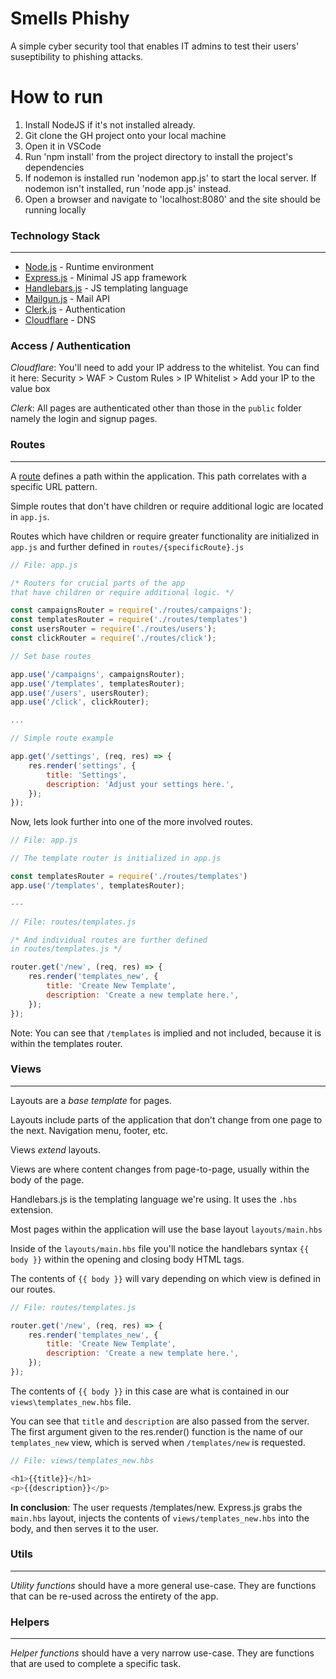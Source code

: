 # Smells Phishy

A simple cyber security tool that enables IT admins to test their users' suseptibility to phishing attacks.

# How to run
1. Install NodeJS if it's not installed already.
2. Git clone the GH project onto your local machine 
3. Open it in VSCode 
4. Run 'npm install' from the project directory to install the project's dependencies
5. If nodemon is installed run 'nodemon app.js' to start the local server. If nodemon isn't installed, run 'node app.js' instead.
6. Open a browser and navigate to 'localhost:8080' and the site should be running locally


### Technology Stack

---

- [Node.js](https://nodejs.org/en/about) - Runtime environment
- [Express.js](https://expressjs.com/) - Minimal JS app framework
- [Handlebars.js](https://handlebarsjs.com/guide/#what-is-handlebars) - JS templating language
- [Mailgun.js](https://documentation.mailgun.com/docs/mailgun/sdk/nodejs_sdk/) - Mail API
- [Clerk.js](https://clerk.com/docs/backend-requests/handling/nodejs) - Authentication
- [Cloudflare](https://www.cloudflare.com/) - DNS

### Access / Authentication

_Cloudflare_: You'll need to add your IP address to the whitelist. You can find it here:
Security > WAF > Custom Rules > IP Whitelist > Add your IP to the value box

_Clerk_: All pages are authenticated other than those in the `public` folder namely the login and signup pages.

### Routes

---

A [route](https://www.oyova.com/blog/what-is-a-route-web-dev/) defines a path within the application. This path correlates with a specific URL pattern.

Simple routes that don't have children or require additional logic are located in `app.js`.

Routes which have children or require greater functionality are initialized in `app.js` and further defined in `routes/{specificRoute}.js`

```JavaScript
// File: app.js

/* Routers for crucial parts of the app
that have children or require additional logic. */

const campaignsRouter = require('./routes/campaigns');
const templatesRouter = require('./routes/templates')
const usersRouter = require('./routes/users');
const clickRouter = require('./routes/click');

// Set base routes

app.use('/campaigns', campaignsRouter);
app.use('/templates', templatesRouter);
app.use('/users', usersRouter);
app.use('/click', clickRouter);

...

// Simple route example

app.get('/settings', (req, res) => {
    res.render('settings', {
        title: 'Settings',
        description: 'Adjust your settings here.',
    });
});

```

Now, lets look further into one of the more involved routes.

```JavaScript
// File: app.js

// The template router is initialized in app.js

const templatesRouter = require('./routes/templates')
app.use('/templates', templatesRouter);

---

// File: routes/templates.js

/* And individual routes are further defined
in routes/templates.js */

router.get('/new', (req, res) => {
    res.render('templates_new', {
        title: 'Create New Template',
        description: 'Create a new template here.',
    });
});

```

Note: You can see that `/templates` is implied and not included, because it is within the templates router.

### Views

---

Layouts are a _base template_ for pages.

Layouts include parts of the application that don't change from one page to the next. Navigation menu, footer, etc.

Views _extend_ layouts.

Views are where content changes from page-to-page, usually within the body of the page.

Handlebars.js is the templating language we're using. It uses the `.hbs` extension.

Most pages within the application will use the base layout `layouts/main.hbs`

Inside of the `layouts/main.hbs` file you'll notice the handlebars syntax `{{ body }}` within the opening and closing body HTML tags.

The contents of `{{ body }}` will vary depending on which view is defined in our routes.

```JavaScript
// File: routes/templates.js

router.get('/new', (req, res) => {
    res.render('templates_new', {
        title: 'Create New Template',
        description: 'Create a new template here.',
    });
});

```

The contents of `{{ body }}` in this case are what is contained in our `views\templates_new.hbs` file.

You can see that `title` and `description` are also passed from the server. The first argument given to the res.render() function is the name of our `templates_new` view, which is served when `/templates/new` is requested.

```JavaScript
// File: views/templates_new.hbs

<h1>{{title}}</h1>
<p>{{description}}</p>
```

**In conclusion**: The user requests /templates/new. Express.js grabs the `main.hbs` layout, injects the contents of `views/templates_new.hbs` into the body, and then serves it to the user.

### Utils

---

_Utility functions_ should have a more general use-case. They are functions that can be re-used across the entirety of the app.

### Helpers

---

_Helper functions_ should have a very narrow use-case. They are functions that are used to complete a specific task.
